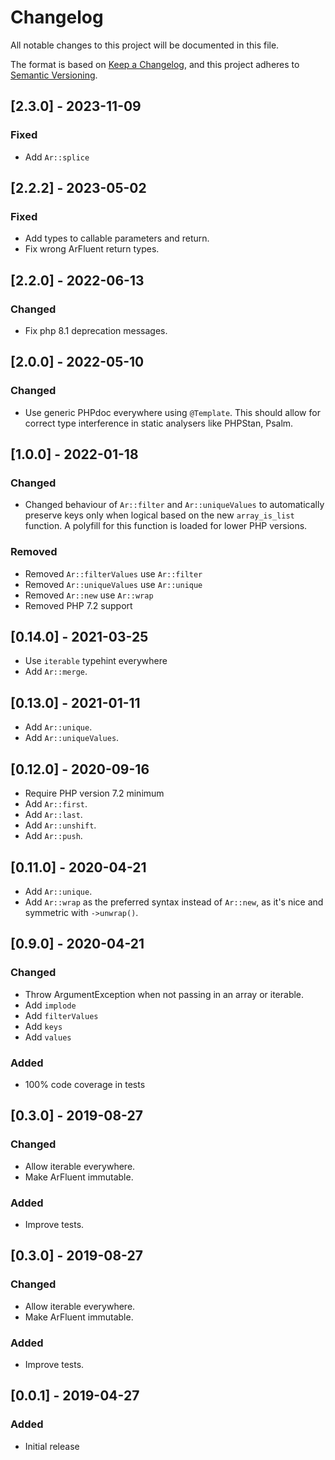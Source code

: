 # Changelog
All notable changes to this project will be documented in this file.

The format is based on [Keep a Changelog](https://keepachangelog.com/en/1.0.0/),
and this project adheres to [Semantic Versioning](https://semver.org/spec/v2.0.0.html).

## [2.3.0] - 2023-11-09
### Fixed
- Add `Ar::splice`

## [2.2.2] - 2023-05-02
### Fixed
- Add types to callable parameters and return.
- Fix wrong ArFluent return types.

## [2.2.0] - 2022-06-13
### Changed
- Fix php 8.1 deprecation messages.

## [2.0.0] - 2022-05-10
### Changed
- Use generic PHPdoc everywhere using `@Template`. This should allow for correct type interference in static analysers like PHPStan, Psalm.

## [1.0.0] - 2022-01-18
### Changed
- Changed behaviour of `Ar::filter` and `Ar::uniqueValues` to automatically preserve keys only when logical based on the new `array_is_list` function. A polyfill for this function is loaded for lower PHP versions.
### Removed
- Removed `Ar::filterValues` use `Ar::filter`
- Removed `Ar::uniqueValues` use `Ar::unique`
- Removed `Ar::new` use `Ar::wrap`
- Removed PHP 7.2 support

## [0.14.0] - 2021-03-25
- Use `iterable` typehint everywhere
- Add `Ar::merge`.

## [0.13.0] - 2021-01-11
- Add `Ar::unique`.
- Add `Ar::uniqueValues`.

## [0.12.0] - 2020-09-16
- Require PHP version 7.2 minimum
- Add `Ar::first`.
- Add `Ar::last`.
- Add `Ar::unshift`.
- Add `Ar::push`.

## [0.11.0] - 2020-04-21
- Add `Ar::unique`.
- Add `Ar::wrap` as the preferred syntax instead of `Ar::new`, as it's nice and symmetric with `->unwrap()`.

## [0.9.0] - 2020-04-21
### Changed
- Throw ArgumentException when not passing in an array or iterable.
- Add `implode`
- Add `filterValues`
- Add `keys`
- Add `values`
### Added
- 100% code coverage in tests

## [0.3.0] - 2019-08-27
### Changed
- Allow iterable everywhere.
- Make ArFluent immutable.
### Added
- Improve tests.

## [0.3.0] - 2019-08-27
### Changed
- Allow iterable everywhere.
- Make ArFluent immutable.
### Added
- Improve tests.

## [0.0.1] - 2019-04-27
### Added
- Initial release
